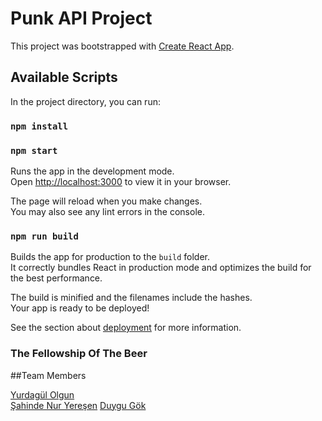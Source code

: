 # Punk API Project

This project was bootstrapped with [Create React App](https://github.com/facebook/create-react-app).

## Available Scripts

In the project directory, you can run:  

### `npm install`

### `npm start`

Runs the app in the development mode.\
Open [http://localhost:3000](http://localhost:3000) to view it in your browser.

The page will reload when you make changes.\
You may also see any lint errors in the console.

### `npm run build`

Builds the app for production to the `build` folder.\
It correctly bundles React in production mode and optimizes the build for the best performance.

The build is minified and the filenames include the hashes.\
Your app is ready to be deployed!

See the section about [deployment](https://facebook.github.io/create-react-app/docs/deployment) for more information.

### The Fellowship Of The Beer  

##Team Members

[Yurdagül Olgun](https://github.com/yurdagulOlgun)  
[Şahinde Nur Yereşen](https://github.com/nuryeresen)
[Duygu Gök](https://github.com/dyggok)
